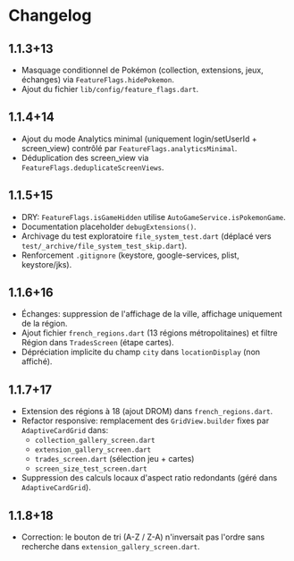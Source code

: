 # Changelog

## 1.1.3+13
- Masquage conditionnel de Pokémon (collection, extensions, jeux, échanges) via `FeatureFlags.hidePokemon`.
- Ajout du fichier `lib/config/feature_flags.dart`.

## 1.1.4+14
- Ajout du mode Analytics minimal (uniquement login/setUserId + screen_view) contrôlé par `FeatureFlags.analyticsMinimal`.
- Déduplication des screen_view via `FeatureFlags.deduplicateScreenViews`.

## 1.1.5+15
- DRY: `FeatureFlags.isGameHidden` utilise `AutoGameService.isPokemonGame`.
- Documentation placeholder `debugExtensions()`.
- Archivage du test exploratoire `file_system_test.dart` (déplacé vers `test/_archive/file_system_test_skip.dart`).
- Renforcement `.gitignore` (keystore, google-services, plist, keystore/jks).

## 1.1.6+16
- Échanges: suppression de l'affichage de la ville, affichage uniquement de la région.
- Ajout fichier `french_regions.dart` (13 régions métropolitaines) et filtre Région dans `TradesScreen` (étape cartes).
- Dépréciation implicite du champ `city` dans `locationDisplay` (non affiché).

## 1.1.7+17
- Extension des régions à 18 (ajout DROM) dans `french_regions.dart`.
- Refactor responsive: remplacement des `GridView.builder` fixes par `AdaptiveCardGrid` dans:
	- `collection_gallery_screen.dart`
	- `extension_gallery_screen.dart`
	- `trades_screen.dart` (sélection jeu + cartes)
	- `screen_size_test_screen.dart`
- Suppression des calculs locaux d'aspect ratio redondants (géré dans `AdaptiveCardGrid`).

## 1.1.8+18
- Correction: le bouton de tri (A-Z / Z-A) n'inversait pas l'ordre sans recherche dans `extension_gallery_screen.dart`.
